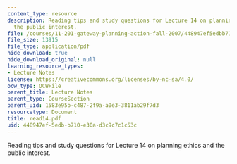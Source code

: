 ```yaml
---
content_type: resource
description: Reading tips and study questions for Lecture 14 on planning ethics and
  the public interest.
file: /courses/11-201-gateway-planning-action-fall-2007/448947ef5edbb710e30ad3c9c7c1c53c_read14.pdf
file_size: 13915
file_type: application/pdf
hide_download: true
hide_download_original: null
learning_resource_types:
- Lecture Notes
license: https://creativecommons.org/licenses/by-nc-sa/4.0/
ocw_type: OCWFile
parent_title: Lecture Notes
parent_type: CourseSection
parent_uid: 1583e95b-c487-2f9a-a0e3-3811ab29f7d3
resourcetype: Document
title: read14.pdf
uid: 448947ef-5edb-b710-e30a-d3c9c7c1c53c
---
```

Reading tips and study questions for Lecture 14 on planning ethics and the public interest.